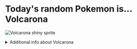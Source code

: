 # Today's random Pokemon is... Volcarona

![Volcarona shiny sprite](https://raw.githubusercontent.com/PokeAPI/sprites/master/sprites/pokemon/shiny/637.png)

<details>
<summary>Additional info about Volcarona</summary>

| srpite type | image |
|------|------|
| back_default | ![Volcarona back_default sprite](https://raw.githubusercontent.com/PokeAPI/sprites/master/sprites/pokemon/back/637.png) |
| back_shiny | ![Volcarona back_shiny sprite](https://raw.githubusercontent.com/PokeAPI/sprites/master/sprites/pokemon/back/shiny/637.png) |
| front_default | ![Volcarona front_default sprite](https://raw.githubusercontent.com/PokeAPI/sprites/master/sprites/pokemon/637.png) | </details>